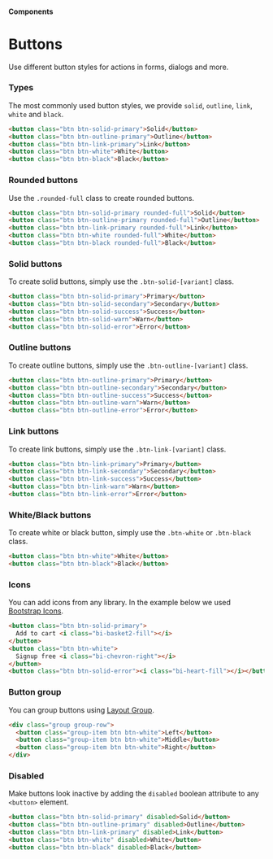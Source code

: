 #### Components

# Buttons

Use different button styles for actions in forms, dialogs and more.

### Types

The most commonly used button styles, we provide `solid`, `outline`, `link`, `white` and `black`.

```html
<button class="btn btn-solid-primary">Solid</button>
<button class="btn btn-outline-primary">Outline</button>
<button class="btn btn-link-primary">Link</button>
<button class="btn btn-white">White</button>
<button class="btn btn-black">Black</button>
```

### Rounded buttons

Use the `.rounded-full` class to create rounded buttons.

```html
<button class="btn btn-solid-primary rounded-full">Solid</button>
<button class="btn btn-outline-primary rounded-full">Outline</button>
<button class="btn btn-link-primary rounded-full">Link</button>
<button class="btn btn-white rounded-full">White</button>
<button class="btn btn-black rounded-full">Black</button>
```

### Solid buttons

To create solid buttons, simply use the `.btn-solid-[variant]` class.

```html
<button class="btn btn-solid-primary">Primary</button>
<button class="btn btn-solid-secondary">Secondary</button>
<button class="btn btn-solid-success">Success</button>
<button class="btn btn-solid-warn">Warn</button>
<button class="btn btn-solid-error">Error</button>
```

### Outline buttons

To create outline buttons, simply use the `.btn-outline-[variant]` class.

```html
<button class="btn btn-outline-primary">Primary</button>
<button class="btn btn-outline-secondary">Secondary</button>
<button class="btn btn-outline-success">Success</button>
<button class="btn btn-outline-warn">Warn</button>
<button class="btn btn-outline-error">Error</button>
```

### Link buttons

To create link buttons, simply use the `.btn-link-[variant]` class.

```html
<button class="btn btn-link-primary">Primary</button>
<button class="btn btn-link-secondary">Secondary</button>
<button class="btn btn-link-success">Success</button>
<button class="btn btn-link-warn">Warn</button>
<button class="btn btn-link-error">Error</button>
```

### White/Black buttons

To create white or black button, simply use the `.btn-white` or `.btn-black` class.

```html
<button class="btn btn-white">White</button>
<button class="btn btn-black">Black</button>
```

### Icons

You can add icons from any library. In the example below we used [Bootstrap Icons](https://icons.getbootstrap.com/).

```html
<button class="btn btn-solid-primary">
  Add to cart <i class="bi-basket2-fill"></i>
</button>
<button class="btn btn-white">
  Signup free <i class="bi-chevron-right"></i>
</button>
<button class="btn btn-solid-error"><i class="bi-heart-fill"></i></button>
```

### Button group

You can group buttons using [Layout Group](https://perfectui.netlify.app/docs/layout-group).

```html
<div class="group group-row">
  <button class="group-item btn btn-white">Left</button>
  <button class="group-item btn btn-white">Middle</button>
  <button class="group-item btn btn-white">Right</button>
</div>
```

### Disabled

Make buttons look inactive by adding the `disabled` boolean attribute to any `<button>` element.

```html
<button class="btn btn-solid-primary" disabled>Solid</button>
<button class="btn btn-outline-primary" disabled>Outline</button>
<button class="btn btn-link-primary" disabled>Link</button>
<button class="btn btn-white" disabled>White</button>
<button class="btn btn-black" disabled>Black</button>
```
